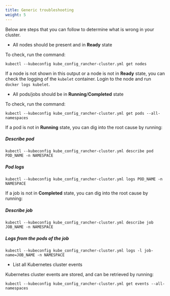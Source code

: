 ```yaml
---
title: Generic troubleshooting
weight: 5 
---
```


Below are steps that you can follow to determine what is wrong in your cluster.

* All nodes should be present and in **Ready** state

To check, run the command:

```
kubectl --kubeconfig kube_config_rancher-cluster.yml get nodes
```

If a node is not shown in this output or a node is not in **Ready** state, you can check the logging of the `kubelet` container. Login to the node and run `docker logs kubelet`.

* All pods/jobs should be in **Running**/**Completed** state

To check, run the command:

```
kubectl --kubeconfig kube_config_rancher-cluster.yml get pods --all-namespaces
```

If a pod is not in **Running** state, you can dig into the root cause by running:

<h5>Describe pod</h5>

```
kubectl --kubeconfig kube_config_rancher-cluster.yml describe pod POD_NAME -n NAMESPACE
```

<h5>Pod logs</h5>

```
kubectl --kubeconfig kube_config_rancher-cluster.yml logs POD_NAME -n NAMESPACE
```

If a job is not in **Completed** state, you can dig into the root cause by running:

<h5>Describe job</h5>

```
kubectl --kubeconfig kube_config_rancher-cluster.yml describe job JOB_NAME -n NAMESPACE
```

<h5>Logs from the pods of the job</h5>

```
kubectl --kubeconfig kube_config_rancher-cluster.yml logs -l job-name=JOB_NAME -n NAMESPACE
```

* List all Kubernetes cluster events

Kubernetes cluster events are stored, and can be retrieved by running:

```
kubectl --kubeconfig kube_config_rancher-cluster.yml get events --all-namespaces
```
